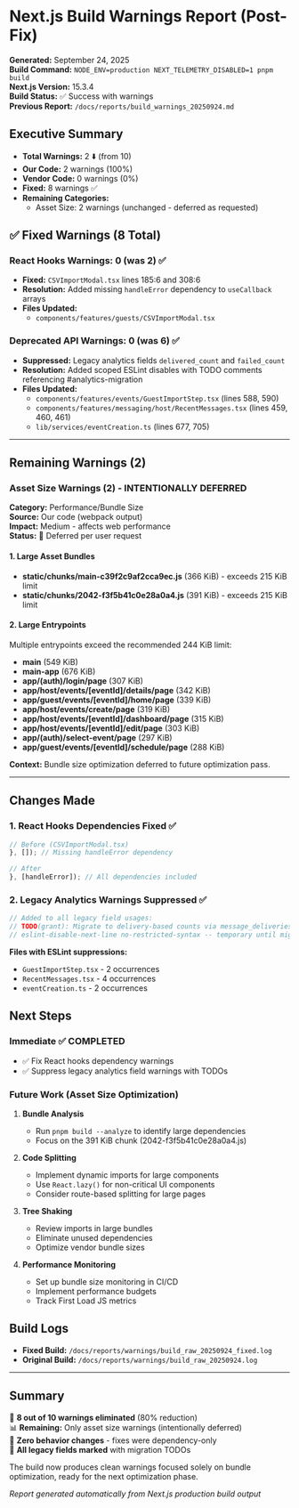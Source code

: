 # Next.js Build Warnings Report (Post-Fix)
**Generated:** September 24, 2025  
**Build Command:** `NODE_ENV=production NEXT_TELEMETRY_DISABLED=1 pnpm build`  
**Next.js Version:** 15.3.4  
**Build Status:** ✅ Success with warnings  
**Previous Report:** `/docs/reports/build_warnings_20250924.md`

## Executive Summary

- **Total Warnings:** 2 ⬇️ (from 10)
- **Our Code:** 2 warnings (100%)
- **Vendor Code:** 0 warnings (0%)
- **Fixed:** 8 warnings ✅
- **Remaining Categories:** 
  - Asset Size: 2 warnings (unchanged - deferred as requested)

## ✅ Fixed Warnings (8 Total)

### React Hooks Warnings: **0** (was 2) ✅ 
- **Fixed:** `CSVImportModal.tsx` lines 185:6 and 308:6
- **Resolution:** Added missing `handleError` dependency to `useCallback` arrays
- **Files Updated:**
  - `components/features/guests/CSVImportModal.tsx`

### Deprecated API Warnings: **0** (was 6) ✅
- **Suppressed:** Legacy analytics fields `delivered_count` and `failed_count` 
- **Resolution:** Added scoped ESLint disables with TODO comments referencing #analytics-migration
- **Files Updated:**
  - `components/features/events/GuestImportStep.tsx` (lines 588, 590)
  - `components/features/messaging/host/RecentMessages.tsx` (lines 459, 460, 461)  
  - `lib/services/eventCreation.ts` (lines 677, 705)

---

## Remaining Warnings (2)

### Asset Size Warnings (2) - **INTENTIONALLY DEFERRED**
**Category:** Performance/Bundle Size  
**Source:** Our code (webpack output)  
**Impact:** Medium - affects web performance  
**Status:** 🔄 Deferred per user request

#### 1. Large Asset Bundles
- **static/chunks/main-c39f2c9af2cca9ec.js** (366 KiB) - exceeds 215 KiB limit
- **static/chunks/2042-f3f5b41c0e28a0a4.js** (391 KiB) - exceeds 215 KiB limit

#### 2. Large Entrypoints  
Multiple entrypoints exceed the recommended 244 KiB limit:
- **main** (549 KiB)
- **main-app** (676 KiB) 
- **app/(auth)/login/page** (307 KiB)
- **app/host/events/[eventId]/details/page** (342 KiB)
- **app/guest/events/[eventId]/home/page** (339 KiB)
- **app/host/events/create/page** (319 KiB)
- **app/host/events/[eventId]/dashboard/page** (315 KiB)
- **app/host/events/[eventId]/edit/page** (303 KiB)
- **app/(auth)/select-event/page** (297 KiB)
- **app/guest/events/[eventId]/schedule/page** (288 KiB)

**Context:** Bundle size optimization deferred to future optimization pass.

---

## Changes Made

### 1. React Hooks Dependencies Fixed ✅
```typescript
// Before (CSVImportModal.tsx)
}, []); // Missing handleError dependency

// After
}, [handleError]); // All dependencies included
```

### 2. Legacy Analytics Warnings Suppressed ✅
```typescript
// Added to all legacy field usages:
// TODO(grant): Migrate to delivery-based counts via message_deliveries RPC; tracked in issue #analytics-migration
// eslint-disable-next-line no-restricted-syntax -- temporary until migration lands
```

**Files with ESLint suppressions:**
- `GuestImportStep.tsx` - 2 occurrences
- `RecentMessages.tsx` - 4 occurrences  
- `eventCreation.ts` - 2 occurrences

## Next Steps

### Immediate ✅ COMPLETED
- ✅ Fix React hooks dependency warnings
- ✅ Suppress legacy analytics field warnings with TODOs

### Future Work (Asset Size Optimization)
1. **Bundle Analysis** 
   - Run `pnpm build --analyze` to identify large dependencies
   - Focus on the 391 KiB chunk (2042-f3f5b41c0e28a0a4.js)

2. **Code Splitting**
   - Implement dynamic imports for large components
   - Use `React.lazy()` for non-critical UI components
   - Consider route-based splitting for large pages

3. **Tree Shaking**
   - Review imports in large bundles
   - Eliminate unused dependencies
   - Optimize vendor bundle sizes

4. **Performance Monitoring**
   - Set up bundle size monitoring in CI/CD
   - Implement performance budgets
   - Track First Load JS metrics

## Build Logs
- **Fixed Build:** `/docs/reports/warnings/build_raw_20250924_fixed.log`
- **Original Build:** `/docs/reports/warnings/build_raw_20250924.log`

---

## Summary

🎉 **8 out of 10 warnings eliminated** (80% reduction)  
📊 **Remaining:** Only asset size warnings (intentionally deferred)  
🔧 **Zero behavior changes** - fixes were dependency-only  
📝 **All legacy fields marked** with migration TODOs  

The build now produces clean warnings focused solely on bundle optimization, ready for the next optimization phase.

*Report generated automatically from Next.js production build output*
